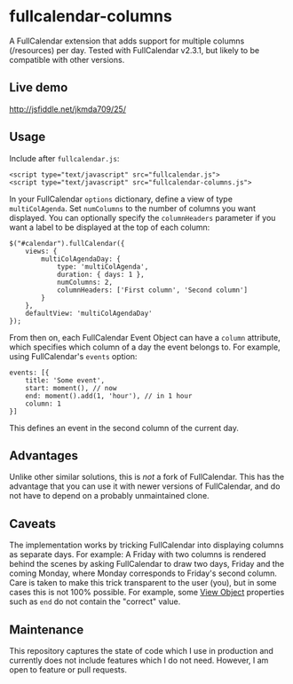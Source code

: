 # fullcalendar-columns
A FullCalendar extension that adds support for multiple columns (/resources) per day. Tested with FullCalendar v2.3.1, but likely to be compatible with other versions.

## Live demo

http://jsfiddle.net/jkmda709/25/

## Usage

Include after `fullcalendar.js`:

    <script type="text/javascript" src="fullcalendar.js">
    <script type="text/javascript" src="fullcalendar-columns.js">

In your FullCalendar `options` dictionary, define a view of type `multiColAgenda`. Set `numColumns` to the number of columns you want displayed. You can optionally specify the `columnHeaders` parameter if you want a label to be displayed at the top of each column:

    $("#calendar").fullCalendar({
        views: {
            multiColAgendaDay: {
                type: 'multiColAgenda',
                duration: { days: 1 },
                numColumns: 2,
                columnHeaders: ['First column', 'Second column']
            }
        },
        defaultView: 'multiColAgendaDay'
    });

From then on, each FullCalendar Event Object can have a `column` attribute, which specifies which column of a day the event belongs to. For example, using FullCalendar's `events` option:

    events: [{
        title: 'Some event',
        start: moment(), // now
        end: moment().add(1, 'hour'), // in 1 hour
        column: 1
    }]

This defines an event in the second column of the current day.

## Advantages
Unlike other similar solutions, this is *not* a fork of FullCalendar. This has the advantage that you can use it with newer versions of FullCalendar, and do not have to depend on a probably unmaintained clone.

## Caveats
The implementation works by tricking FullCalendar into displaying columns as separate days. For example: A Friday with two columns is rendered behind the scenes by asking FullCalendar to draw two days, Friday and the coming Monday, where Monday corresponds to Friday's second column. Care is taken to make this trick transparent to the user (you), but in some cases this is not 100% possible. For example, some [View Object](http://fullcalendar.io/docs/views/View_Object) properties such as `end` do not contain the "correct" value.

## Maintenance
This repository captures the state of code which I use in production and currently does not include features which I do not need. However, I am open to feature or pull requests.